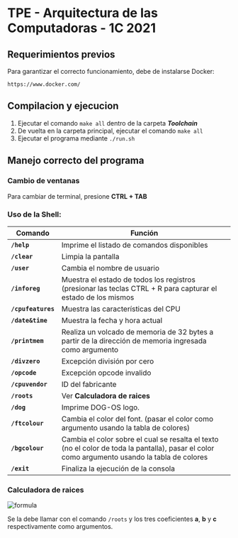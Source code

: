 # TPE - Arquitectura de las Computadoras - 1C 2021

## Requerimientos previos 

Para garantizar el correcto funcionamiento, debe de instalarse Docker:
```
https://www.docker.com/
```
## Compilacion y ejecucion 

1. Ejecutar el comando `make all` dentro de la carpeta ***Toolchain***
2. De vuelta en la carpeta principal, ejecutar el comando `make all`
3. Ejecutar el programa mediante `./run.sh`





## Manejo correcto del programa 

### Cambio de ventanas
Para cambiar de terminal, presione **CTRL + TAB**
### Uso de la Shell: 

|  Comando |  Función |
| ------------ | ------------ |
|  **`/help`** |  Imprime el listado de comandos disponibles |
|  **`/clear`** |  Limpia la pantalla |
|  **`/user`** |  Cambia el nombre de usuario |
|  **`/inforeg`**  | Muestra el estado de todos los registros (presionar las teclas CTRL + R para capturar el estado de los mismos  |
|  **`/cpufeatures`** |  Muestra las características del CPU |
|  **`/date&time`** |  Muestra la fecha y hora actual |
|  **`/printmem`** |  Realiza un volcado de memoria de 32 bytes a partir de la dirección de memoria ingresada como argumento |
| **`/divzero`** |  Excepción división por cero|
|  **`/opcode`** |  Excepción opcode invalido |
|  **`/cpuvendor`** |  ID del fabricante  |
|  **`/roots`** | Ver **Calculadora de raices**  |
| **`/dog`** |   Imprime DOG-OS logo.|
|  **`/ftcolour`** | Cambia el color del font. (pasar el color como argumento usando la tabla de colores) |
| **`/bgcolour`** | Cambia el color sobre el cual se resalta el texto (no el color de toda la pantalla), pasar el color como argumento usando la tabla de colores|
| **`/exit`** | Finaliza la ejecución de la consola   |

### Calculadora de raices 

![formula](https://render.githubusercontent.com/render/math?math=x=\frac{-b\pm\sqrt{b^2-4ac}}{2a})

Se la debe llamar con el comando `/roots` y los tres coeficientes **a**, **b** y **c** respectivamente como argumentos.
